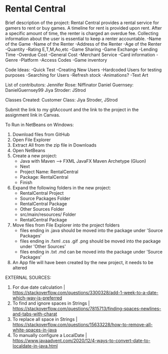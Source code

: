 # Rental Central

Brief description of the project:
    Rental Central provides a rental service for gamers to rent or buy games. A timeline for rent is provided upon rent. After a specific amount of time, the renter is charged an overdue fee. Collecting information
    about the user is essential to keep a renter accountable. 
    -Name of the Game
    -Name of the Renter
    -Address of the Renter
    -Age of the Renter
    -Quantity
    -Rating E,T,M,Ao,etc
    -Game Sharing
    -Game Exchange
    -Lending Time
    -Overdue Cost
    -General Cost
    -Merchant Service
        -Card information
    -Genre
    -Platform
    -Access Codes
    -Game inventory
    
Code Ideas:
    -Quick Test
    -Creating New Users
    -Hardcoded Users for testing purposes
    -Searching for Users
    -Refresh stock
    -Animations?
        -Text Art
        
List of contributors:
    Jennifer Rose:  Niffinator
    Daniel Guernsey: DanielGuernsey99
    Jiya Stroder: JStrod

Classes Created:
Customer Class: Jiya Stroder, JStrod
    
Submit the link to my gitAccount and the link to the project in the assignment link in Canvas.


To Run in NetBeans on Windows:
1. Download files from GitHub
2. Open File Explorer
3. Extract All from the zip file in Downloads
4. Open NetBeans
5. Create a new project:
   - Java with Maven --> FXML JavaFX Maven Archetype (Gluon)
   - Next
   - Project Name: RentalCentral
   - Package: RentalCentral
   - Finish
7. Expand the following folders in the new project:
   - RentalCentral Project
   - Source Packages Folder
   - RentalCentral Package
   - Other Sources Folder
   - src/main/resources/ Folder
   - RentalCentral Package
8. Move files from File Explorer into the project folders
   - files ending in  .java should be moved into the package under 'Source Packages'
   - files ending in  .fxml  .css  .gif  .png  should be moved into the package under 'Other Sources'
   - files ending in  .txt  .md  can be moved into the package under 'Source Packages'
9. An App file will have been created by the new project, it needs to be altered   


EXTERNAL SOURCES:
1. For due date calculation | https://stackoverflow.com/questions/3300328/add-1-week-to-a-date-which-way-is-preferred
2. To find and ignore spaces in Strings | https://stackoverflow.com/questions/7815713/finding-spaces-newlines-and-tabs-with-charat
3. To replace all space in Strings | https://stackoverflow.com/questions/15633228/how-to-remove-all-white-spaces-in-java
4. To manually configure a LocalDate | https://www.javaadvent.com/2020/12/4-ways-to-convert-date-to-localdate-in-java.html

